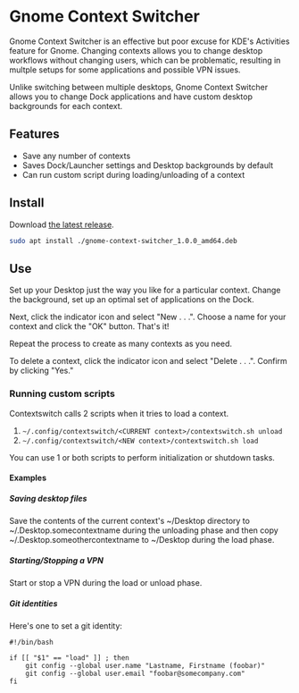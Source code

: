 # Gnome Context Switcher

Gnome Context Switcher is an effective but poor excuse for KDE's Activities
feature for Gnome. Changing contexts allows you to change desktop workflows
without changing users, which can be problematic, resulting in multple setups
for some applications and possible VPN issues.

Unlike switching between multiple desktops, Gnome Context Switcher allows you
to change Dock applications and have custom desktop backgrounds for each
context. 

## Features

+ Save any number of contexts
+ Saves Dock/Launcher settings and Desktop backgrounds by default
+ Can run custom script during loading/unloading of a context

## Install

Download [the latest release](https://github.com/jsseidel/gnome-context-switcher/releases).

```bash
sudo apt install ./gnome-context-switcher_1.0.0_amd64.deb
```

## Use

Set up your Desktop just the way you like for a particular context. Change the
background, set up an optimal set of applications on the Dock.

Next, click the indicator icon and select "New . . .". Choose a name for your
context and click the "OK" button. That's it!

Repeat the process to create as many contexts as you need.

To delete a context, click the indicator icon and select "Delete . . .".
Confirm by clicking "Yes."

### Running custom scripts

Contextswitch calls 2 scripts when it tries to load a context.

1. `~/.config/contextswitch/<CURRENT context>/contextswitch.sh unload`
2. `~/.config/contextswitch/<NEW context>/contextswitch.sh load`

You can use 1 or both scripts to perform initialization or shutdown tasks.

#### Examples

##### Saving desktop files

Save the contents of the current context's ~/Desktop directory to
~/.Desktop.somecontextname during the unloading phase and then copy
~/.Desktop.someothercontextname to ~/Desktop during the load phase.

##### Starting/Stopping a VPN

Start or stop a VPN during the load or unload phase.

##### Git identities

Here's one to set a git identity:

```
#!/bin/bash

if [[ "$1" == "load" ]] ; then
	git config --global user.name "Lastname, Firstname (foobar)"
	git config --global user.email "foobar@somecompany.com"
fi
```

